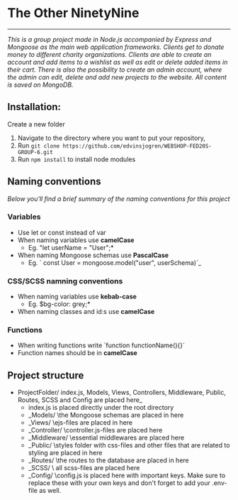 # The Other NinetyNine

---

_This is a group project made in Node.js accompanied by Express and Mongoose as the main web application frameworks. Clients get to donate money to different charity organizations. Clients are able to create an account and add items to a wishlist as well as edit or delete added items in their cart. There is also the possibility to create an admin account, where the admin can edit, delete and add new projects to the website. All content is saved on MongoDB._

## Installation:

Create a new folder

1. Navigate to the directory where you want to put your repository,
2. Run `git clone https://github.com/edvinsjogren/WEBSHOP-FED20S-GROUP-6.git`
3. Run `npm install` to install node modules

## Naming conventions
_Below you'll find a brief summary of the naming conventions for this project_

### Variables

- Use let or const instead of var
- When naming variables use **camelCase**
  - Eg. "let userName = "User";\*
- When naming Mongoose schemas use **PascalCase**
  - Eg. ` const User = mongoose.model("user", userSchema)´_

###  CSS/SCSS namning conventions

- When naming variables use **kebab-case**
  - Eg. \$bg-color: grey;\*
- When naming classes and id:s use **camelCase**

### Functions

  - When writing functions write `function functionName(){}´
  - Function names should be in **camelCase**


## Project structure

- ProjectFolder/ index.js, Models, Views, Controllers, Middleware, Public, Routes, SCSS and Config are placed here_
  - index.js is placed directly under the root directory 
  - _Models/ \the Mongoose schemas are placed in here 
  - _Views/ \ejs-files are placed in here
  - _Controller/ \controller.js-files are placed here
  - _Middleware/ \essential middlewares are placed here
  - _Public/ \styles folder with css-files and other files that are related to styling are placed in here
  - _Routes/ \the routes to the database are placed in here
  - _SCSS/ \ all scss-files are placed here
  - _Config/ \config.js is placed here with important keys. Make sure to replace these with your own keys and don't forget to add your .env-file as well.
 
  
